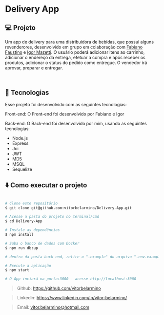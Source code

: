 # Delivery App


## 💻 Projeto

  Um app de delivery para uma distribuidora de bebidas, que possui alguns revenderores, desenvolvido em grupo em colaboração com [Fabiano Faustino](https://github.com/fabianojustino) e [Igor Mazetti](https://github.com/Igormazetti). O usuário poderá adicionar itens ao carrinho, adicionar o endereço da entrega, efetuar a compra e após receber os produtos, adicionar o status do pedido como entregue. O vendedor irá aprovar, preparar e entregar.

</br>

## 🚀 Tecnologias

Esse projeto foi desenvolvido com as seguintes tecnologias:

Front-end:
O Front-end foi desenvolvido por Fabiano e Igor
</br>

Back-end:
O Back-end foi desenvolvido por mim, usando as seguintes tecnologias:
- Node.js
- Express
- Joi
- JWT
- MD5
- MSQL
- Sequelize


## ⬇️ Como executar o projeto

```bash

# Clone este repositório
$ git clone git@github.com:vitorbelarmino/Delivery-App.git

# Acesse a pasta do projeto no terminal/cmd
$ cd Delivery-App

# Instale as dependências
$ npm install

# Suba o banco de dados com Docker
$ npm run db:up

# dentro da pasta back-end, retire o ".example" do arquivo ".env.example", para ter as variáveis de ambientes necessárias para o funcinamento do App.

# Execute a aplicação
$ npm start

# O App inciará na porta:3000 - acesse http://localhost:3000
```

> Github: https://github.com/vitorbelarmino

> Linkedin: https://www.linkedin.com/in/vitor-belarmino/

> Email: vitor.belarmino@hotmail.com
